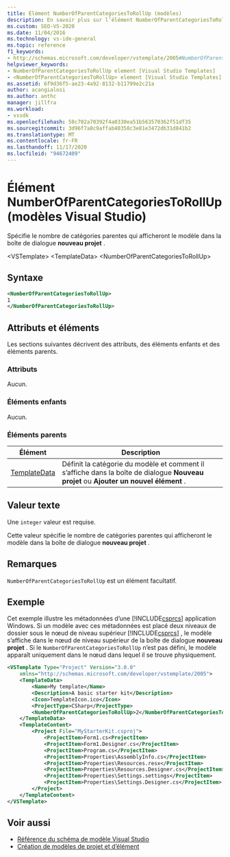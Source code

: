 ```yaml
---
title: Élément NumberOfParentCategoriesToRollUp (modèles)
description: En savoir plus sur l’élément NumberOfParentCategoriesToRollUp et sur la façon dont il spécifie le nombre de catégories parentes qui afficheront le modèle dans la boîte de dialogue Nouveau projet.
ms.custom: SEO-VS-2020
ms.date: 11/04/2016
ms.technology: vs-ide-general
ms.topic: reference
f1_keywords:
- http://schemas.microsoft.com/developer/vstemplate/2005#NumberOfParentCategoriesToRollUp
helpviewer_keywords:
- NumberOfParentCategoriesToRollUp element [Visual Studio Templates]
- <NumberOfParentCategoriesToRollUp> element [Visual Studio Templates]
ms.assetid: 6f9d36f5-ae23-4a92-8132-b11799e2c21a
author: acangialosi
ms.author: anthc
manager: jillfra
ms.workload:
- vssdk
ms.openlocfilehash: 58c702a70392f4a0330ea51b563570362f51df35
ms.sourcegitcommit: 3d96f7a8c9affab40358c3e81e3472db31d841b2
ms.translationtype: MT
ms.contentlocale: fr-FR
ms.lasthandoff: 11/17/2020
ms.locfileid: "94672409"
---
```

# <a name="numberofparentcategoriestorollup-element-visual-studio-templates"></a>Élément NumberOfParentCategoriesToRollUp (modèles Visual Studio)
Spécifie le nombre de catégories parentes qui afficheront le modèle dans la boîte de dialogue **nouveau projet** .

 \<VSTemplate> \<TemplateData>
 \<NumberOfParentCategoriesToRollUp>

## <a name="syntax"></a>Syntaxe

```xml
<NumberOfParentCategoriesToRollUp>
1
</NumberOfParentCategoriesToRollUp>
```

## <a name="attributes-and-elements"></a>Attributs et éléments
 Les sections suivantes décrivent des attributs, des éléments enfants et des éléments parents.

### <a name="attributes"></a>Attributs
 Aucun.

### <a name="child-elements"></a>Éléments enfants
 Aucun.

### <a name="parent-elements"></a>Éléments parents

|Élément|Description|
|-------------|-----------------|
|[TemplateData](../extensibility/templatedata-element-visual-studio-templates.md)|Définit la catégorie du modèle et comment il s’affiche dans la boîte de dialogue **Nouveau projet** ou **Ajouter un nouvel élément** .|

## <a name="text-value"></a>Valeur texte
 Une `integer` valeur est requise.

 Cette valeur spécifie le nombre de catégories parentes qui afficheront le modèle dans la boîte de dialogue **nouveau projet** .

## <a name="remarks"></a>Remarques
 `NumberOfParentCategoriesToRollUp` est un élément facultatif.

## <a name="example"></a>Exemple
 Cet exemple illustre les métadonnées d’une [!INCLUDE[csprcs](../data-tools/includes/csprcs_md.md)] application Windows. Si un modèle avec ces métadonnées est placé deux niveaux de dossier sous le nœud de niveau supérieur [!INCLUDE[csprcs](../data-tools/includes/csprcs_md.md)] , le modèle s’affiche dans le nœud de niveau supérieur de la boîte de dialogue **nouveau projet** . Si le `NumberOfParentCategoriesToRollUp` n’est pas défini, le modèle apparaît uniquement dans le nœud dans lequel il se trouve physiquement.

```xml
<VSTemplate Type="Project" Version="3.0.0"
    xmlns="http://schemas.microsoft.com/developer/vstemplate/2005">
    <TemplateData>
        <Name>My template</Name>
        <Description>A basic starter kit</Description>
        <Icon>TemplateIcon.ico</Icon>
        <ProjectType>CSharp</ProjectType>
        <NumberOfParentCategoriesToRollUp>2</NumberOfParentCategoriesToRollUp>
    </TemplateData>
    <TemplateContent>
        <Project File="MyStarterKit.csproj">
            <ProjectItem>Form1.cs<ProjectItem>
            <ProjectItem>Form1.Designer.cs</ProjectItem>
            <ProjectItem>Program.cs</ProjectItem>
            <ProjectItem>Properties\AssemblyInfo.cs</ProjectItem>
            <ProjectItem>Properties\Resources.resx</ProjectItem>
            <ProjectItem>Properties\Resources.Designer.cs</ProjectItem>
            <ProjectItem>Properties\Settings.settings</ProjectItem>
            <ProjectItem>Properties\Settings.Designer.cs</ProjectItem>
        </Project>
    </TemplateContent>
</VSTemplate>
```

## <a name="see-also"></a>Voir aussi
- [Référence du schéma de modèle Visual Studio](../extensibility/visual-studio-template-schema-reference.md)
- [Création de modèles de projet et d’élément](../ide/creating-project-and-item-templates.md)
